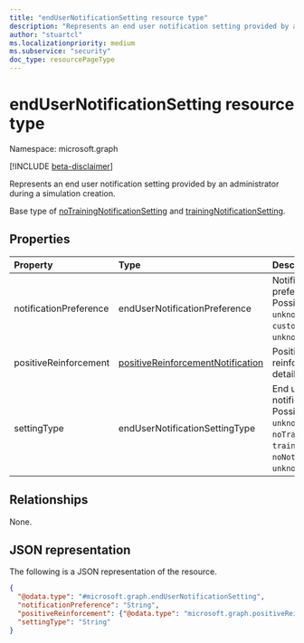 ```yaml
---
title: "endUserNotificationSetting resource type"
description: "Represents an end user notification setting provided by an administrator during a simulation creation."
author: "stuartcl"
ms.localizationpriority: medium
ms.subservice: "security"
doc_type: resourcePageType
---
```


# endUserNotificationSetting resource type

Namespace: microsoft.graph

[!INCLUDE [beta-disclaimer](../../includes/beta-disclaimer.md)]

Represents an end user notification setting provided by an administrator during a simulation creation.

Base type of [noTrainingNotificationSetting](../resources/notrainingnotificationsetting.md) and [trainingNotificationSetting](../resources/trainingnotificationsetting.md).

## Properties

|Property|Type|Description|
|:---|:---|:---|
|notificationPreference|endUserNotificationPreference|Notification preference. Possible values are: `unknown`, `microsoft`, `custom`, `unknownFutureValue`.|
|positiveReinforcement|[positiveReinforcementNotification](../resources/positivereinforcementnotification.md)|Positive reinforcement detail.|
|settingType|endUserNotificationSettingType|End user notification type. Possible values are: `unknown`, `noTraining`, `trainingSelected`, `noNotification`, `unknownFutureValue`.|

## Relationships

None.

## JSON representation

The following is a JSON representation of the resource.
<!-- {
  "blockType": "resource",
  "@odata.type": "microsoft.graph.endUserNotificationSetting"
}
-->
``` json
{
  "@odata.type": "#microsoft.graph.endUserNotificationSetting",
  "notificationPreference": "String",
  "positiveReinforcement": {"@odata.type": "microsoft.graph.positiveReinforcementNotification"},
  "settingType": "String"
}
```
